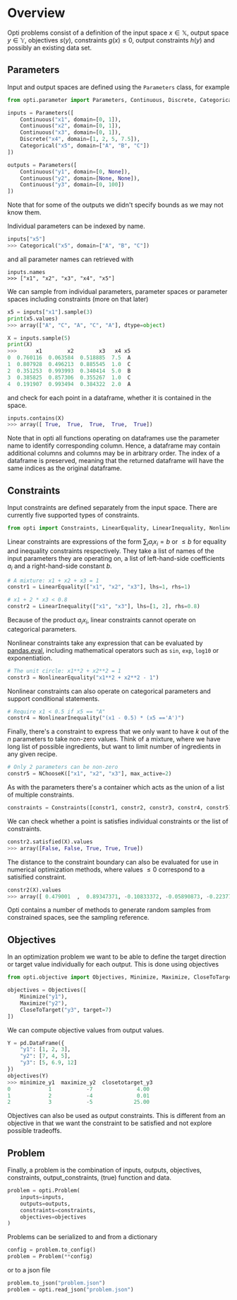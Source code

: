 # Overview

Opti problems consist of a definition of the input space $x \in \mathbb{X}$, output space $y \in \mathbb{Y}$, objectives $s(y)$, constraints $g(x) \leq 0$, output constraints $h(y)$ and possibly an existing data set.


## Parameters
Input and output spaces are defined using the `Parameters` class, for example

```python
from opti.parameter import Parameters, Continuous, Discrete, Categorical

inputs = Parameters([
    Continuous("x1", domain=[0, 1]),
    Continuous("x2", domain=[0, 1]),
    Continuous("x3", domain=[0, 1]),
    Discrete("x4", domain=[1, 2, 5, 7.5]),
    Categorical("x5", domain=["A", "B", "C"])
])

outputs = Parameters([
    Continuous("y1", domain=[0, None]),
    Continuous("y2", domain=[None, None]),
    Continuous("y3", domain=[0, 100])
])
```
Note that for some of the outputs we didn't specify bounds as we may not know them.

Individual parameters can be indexed by name.
```python
inputs["x5"]
>>> Categorical("x5", domain=["A", "B", "C"])
```
and all parameter names can retrieved with
```
inputs.names
>>> ["x1", "x2", "x3", "x4", "x5"]
```

We can sample from individual parameters, parameter spaces or parameter spaces including constraints (more on that later)
```python
x5 = inputs["x1"].sample(3)
print(x5.values)
>>> array(["A", "C", "A", "C", "A"], dtype=object)

X = inputs.sample(5)
print(X)
>>>      x1        x2        x3   x4 x5
0  0.760116  0.063584  0.518885  7.5  A
1  0.807928  0.496213  0.885545  1.0  C
2  0.351253  0.993993  0.340414  5.0  B
3  0.385825  0.857306  0.355267  1.0  C
4  0.191907  0.993494  0.384322  2.0  A
```
and check for each point in a dataframe, whether it is contained in the space.
```python
inputs.contains(X)
>>> array([ True,  True,  True,  True,  True])
```

Note that in opti all functions operating on dataframes use the parameter name to identify corresponding column. 
Hence, a dataframe may contain additional columns and columns may be in arbitrary order.
The index of a dataframe is preserved, meaning that the returned dataframe will have the same indices as the original dataframe.


## Constraints
Input constraints are defined separately from the input space.
There are currently five supported types of constraints.
```python
from opti import Constraints, LinearEquality, LinearInequality, NonlinearEquality, NonlinearInequality, NChooseK
```

Linear constraints are expressions of the form $\sum_i a_i x_i = b$ or $\leq b$ for equality and inequality constraints respectively.
They take a list of names of the input parameters they are operating on, a list of left-hand-side coefficients $a_i$ and a right-hand-side constant $b$.
```python
# A mixture: x1 + x2 + x3 = 1
constr1 = LinearEquality(["x1", "x2", "x3"], lhs=1, rhs=1)

# x1 + 2 * x3 < 0.8
constr2 = LinearInequality(["x1", "x3"], lhs=[1, 2], rhs=0.8)
```
Because of the product $a_i x_i$, linear constraints cannot operate on categorical parameters.

Nonlinear constraints take any expression that can be evaluated by [pandas.eval](https://pandas.pydata.org/pandas-docs/stable/reference/api/pandas.eval.html), including mathematical operators such as `sin`, `exp`, `log10` or exponentiation.
```python
# The unit circle: x1**2 + x2**2 = 1
constr3 = NonlinearEquality("x1**2 + x2**2 - 1")
```
Nonlinear constraints can also operate on categorical parameters and support conditional statements.
```python
# Require x1 < 0.5 if x5 == "A"
constr4 = NonlinearInequality("(x1 - 0.5) * (x5 =='A')")
```

Finally, there's a constraint to express that we only want to have $k$ out of the $n$ parameters to take non-zero values.
Think of a mixture, where we have long list of possible ingredients, but want to limit number of ingredients in any given recipe.
```python
# Only 2 parameters can be non-zero
constr5 = NChooseK(["x1", "x2", "x3"], max_active=2)
```

As with the parameters there's a container which acts as the union of a list of multiple constraints.
```python
constraints = Constraints([constr1, constr2, constr3, constr4, constr5])
```

We can check whether a point is satisfies individual constraints or the list of constraints.
```python
constr2.satisfied(X).values
>>> array([False, False, True, True, True])
```

The distance to the constraint boundary can also be evaluated for use in numerical optimization methods, where values $\leq 0$ correspond to a satisified constraint.
```python
constr2(X).values
>>> array([ 0.479001  ,  0.89347371, -0.10833372, -0.05890873, -0.22377122])
```

Opti contains a number of methods to generate random samples from constrained spaces, see the sampling reference.


## Objectives
In an optimization problem we want to be able to define the target direction or target value individually for each output.
This is done using objectives
```python
from opti.objective import Objectives, Minimize, Maximize, CloseToTarget

objectives = Objectives([
    Minimize("y1"),
    Maximize("y2"),
    CloseToTarget("y3", target=7)
])
```

We can compute objective values from output values.
```python
Y = pd.DataFrame({
    "y1": [1, 2, 3],
    "y2": [7, 4, 5],
    "y3": [5, 6.9, 12]
})
objectives(Y)
>>> minimize_y1  maximize_y2  closetotarget_y3
0            1           -7              4.00
1            2           -4              0.01
2            3           -5             25.00
```

Objectives can also be used as output constraints. 
This is different from an objective in that we want the constraint to be satisfied and not explore possible tradeoffs.


## Problem
Finally, a problem is the combination of inputs, outputs, objectives, constraints, output_constraints, (true) function and data.

```python
problem = opti.Problem(
    inputs=inputs,
    outputs=outputs,
    constraints=constraints,
    objectives=objectives
)
```
Problems can be serialized to and from a dictionary
```python
config = problem.to_config()
problem = Problem(**config)
```
or to a json file
```python
problem.to_json("problem.json")
problem = opti.read_json("problem.json")
```
